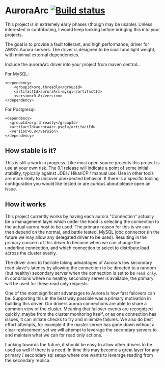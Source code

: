 # AuroraArc [![Build status](https://badge.buildkite.com/eccfc05b1cb909831416e399fe015cc14aaae9631e19e5d101.svg)](https://buildkite.com/threadly/nightly-auroraarc)
This project is in extremely early phases (though may be usable).  Unless interested in contributing, I would keep looking before bringing this into your projects.

The goal is to provide a fault tollerant, and high performance, driver for AWS's Aurora servers.  The driver is designed to be small and light weight, with minimal external dependencies.

Include the auroraArc driver into your project from maven central...

For MySQL:

```script
<dependency>
	<groupId>org.threadly</groupId>
	<artifactId>auroraArc-mysql</artifactId>
	<version>0.8</version>
</dependency>
```

For Postgresql:

```script
<dependency>
  <groupId>org.threadly</groupId>
  <artifactId>auroraArc-psql</artifactId>
  <version>0.8</version>
</dependency>
```

## How stable is it?

This is still a work in progress.  Like most open source projects this project is use at your own risk.  The 0.1 release will indicate a point of some initial stability, typically against JDBI / HikariCP / manual use.  Use in other tools are more likely to uncover unexpected behavior.  If there is a specific tooling configuration you would like tested or are curious about please open an issue.

## How it works
This project currently works by having each aurora "Connection" actually be a management layer which under the hood is selecting the connection to the actual aurora host to be used.  The primary reason for this is we can then depend on the normal, and battle tested, MySQL jdbc connector (in the future we may allow any delegated driver to be used).  Resulting in the primary concern of this driver to become when we can change the underline connection, and which connection to select to distribute load across the cluster evenly.

The driver aims to faciliate taking advantages of Aurora's low secondary read slave's latency by allowing the connection to be directed to a random (but healthy) secondary server when the connection is set to be `read only`.  In conditions where no healthy secondary server is available, the primary will be used for these read only requests.

One of the most significant advantages to Aurora is how fast failovers can be.  Supporting this in the best way possible was a primary motivation in building this driver.  Our drivers aurora connections are able to share a common view of the cluster.  Meaning that failover events are recognized quickly, maybe from the cluster monitoring itself, or as one connection has issues, it can initiate checks to try and minimize failures.  We also do best effort attempts, for example if the master server has gone down without a clear replacement yet we will attempt to leverage the secondary servers to and maintain what we can for read only actions.

Looking towards the future, it should be easy to allow other drivers to be used as well if there is a need.  In time this may become a great layer for any primary / secondary sql setup where one wants to leverage reading from the secondary replica.
